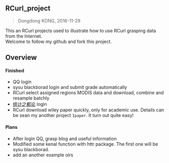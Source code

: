 ## RCurl_project
> Dongdong KONG, 2016-11-29   

This an RCurl projects used to illustrate how to use RCurl grasping data from the Internet.  
Welcome to follow my github and fork this project. 

Overview
-------

#### Finished 
- QQ login
- sysu blackborad login and submit grade automatically
- RCurl select assigned regions MODIS data and download, combine and resample batchly
- [统计之都论](http://cos.name/cn/) login
- RCurl download wiley paper quickly, only for academic use. Details can be sean my another project `Ipaper`. 
It turn out quite easy!

#### Plans
- After login QQ, grasp blog and useful information
- Modified some kenal function with httr package. The first one will be sysu blackborad.
- add an another example oirs

